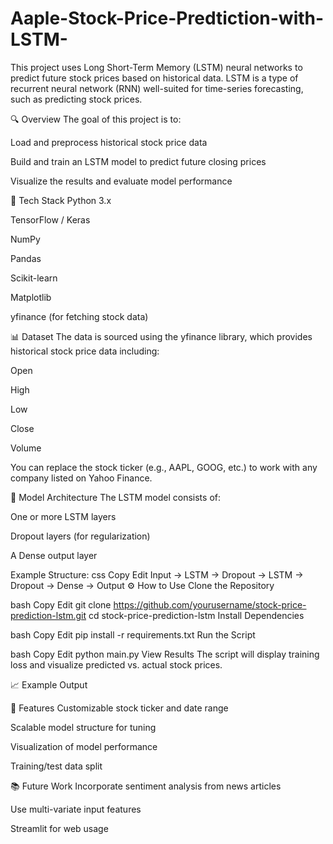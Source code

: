 # Aaple-Stock-Price-Predtiction-with-LSTM-

This project uses Long Short-Term Memory (LSTM) neural networks to predict future stock prices based on historical data. LSTM is a type of recurrent neural network (RNN) well-suited for time-series forecasting, such as predicting stock prices.

🔍 Overview
The goal of this project is to:

Load and preprocess historical stock price data

Build and train an LSTM model to predict future closing prices

Visualize the results and evaluate model performance

🧰 Tech Stack
Python 3.x

TensorFlow / Keras

NumPy

Pandas

Scikit-learn

Matplotlib

yfinance (for fetching stock data)

📊 Dataset
The data is sourced using the yfinance library, which provides historical stock price data including:

Open

High

Low

Close

Volume

You can replace the stock ticker (e.g., AAPL, GOOG, etc.) to work with any company listed on Yahoo Finance.

🧠 Model Architecture
The LSTM model consists of:

One or more LSTM layers

Dropout layers (for regularization)

A Dense output layer

Example Structure:
css
Copy
Edit
Input → LSTM → Dropout → LSTM → Dropout → Dense → Output
⚙️ How to Use
Clone the Repository

bash
Copy
Edit
git clone https://github.com/yourusername/stock-price-prediction-lstm.git
cd stock-price-prediction-lstm
Install Dependencies

bash
Copy
Edit
pip install -r requirements.txt
Run the Script

bash
Copy
Edit
python main.py
View Results
The script will display training loss and visualize predicted vs. actual stock prices.

📈 Example Output

📌 Features
Customizable stock ticker and date range

Scalable model structure for tuning

Visualization of model performance

Training/test data split

📚 Future Work
Incorporate sentiment analysis from news articles

Use multi-variate input features

 Streamlit for web usage
